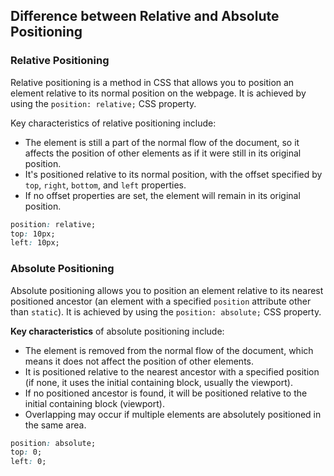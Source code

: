 <!-- TASK 2 Problem Statement 
Explain the difference between Absolute and Relative positioning. -->


## Difference between Relative and Absolute Positioning

### Relative Positioning

Relative positioning is a method in CSS that allows you to position an element relative to its normal position on the webpage. It is achieved by using the `position: relative;` CSS property. 

Key characteristics of relative positioning include:

- The element is still a part of the normal flow of the document, so it affects the position of other elements as if it were still in its original position.
- It's positioned relative to its normal position, with the offset specified by `top`, `right`, `bottom`, and `left` properties.
- If no offset properties are set, the element will remain in its original position.

```css
position: relative;
top: 10px;
left: 10px;

```
### Absolute Positioning

Absolute positioning allows you to position an element relative to its nearest positioned ancestor (an element with a specified `position` attribute other than `static`). It is achieved by using the `position: absolute;` CSS property.

**Key characteristics** of absolute positioning include:

- The element is removed from the normal flow of the document, which means it does not affect the position of other elements.
- It is positioned relative to the nearest ancestor with a specified position (if none, it uses the initial containing block, usually the viewport).
- If no positioned ancestor is found, it will be positioned relative to the initial containing block (viewport).
- Overlapping may occur if multiple elements are absolutely positioned in the same area.

```css
position: absolute;
top: 0;
left: 0;
